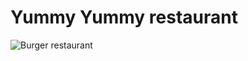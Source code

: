
# Yummy Yummy restaurant


![Burger restaurant](https://user-images.githubusercontent.com/73385243/116810856-bc4e9f00-ab4e-11eb-8428-4881af3a9fd3.png)

